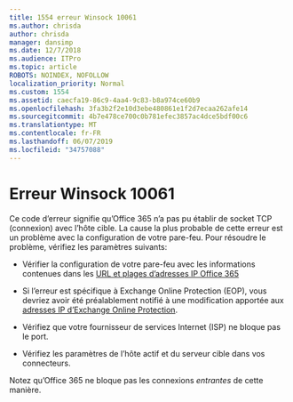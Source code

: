 ```yaml
---
title: 1554 erreur Winsock 10061
ms.author: chrisda
author: chrisda
manager: dansimp
ms.date: 12/7/2018
ms.audience: ITPro
ms.topic: article
ROBOTS: NOINDEX, NOFOLLOW
localization_priority: Normal
ms.custom: 1554
ms.assetid: caecfa19-86c9-4aa4-9c83-b8a974ce60b9
ms.openlocfilehash: 3fa3b2f2e10d3ebe480861e1f2d7ecaa262afe14
ms.sourcegitcommit: 4b7e478ce700c0b781efec3857ac4dce5bdf00c6
ms.translationtype: MT
ms.contentlocale: fr-FR
ms.lasthandoff: 06/07/2019
ms.locfileid: "34757088"
---
```

# <a name="winsock-error-10061"></a>Erreur Winsock 10061

Ce code d’erreur signifie qu’Office 365 n’a pas pu établir de socket TCP (connexion) avec l’hôte cible. La cause la plus probable de cette erreur est un problème avec la configuration de votre pare-feu. Pour résoudre le problème, vérifiez les paramètres suivants:

- Vérifier la configuration de votre pare-feu avec les informations contenues dans les [URL et plages d’adresses IP Office 365](https://docs.microsoft.com/office365/enterprise/urls-and-ip-address-ranges)

- Si l’erreur est spécifique à Exchange Online Protection (EOP), vous devriez avoir été préalablement notifié à une modification apportée aux [adresses IP d’Exchange Online Protection](https://docs.microsoft.com/office365/SecurityCompliance/eop/exchange-online-protection-ip-addresses).

- Vérifiez que votre fournisseur de services Internet (ISP) ne bloque pas le port.

- Vérifiez les paramètres de l’hôte actif et du serveur cible dans vos connecteurs.

Notez qu’Office 365 ne bloque pas les connexions *entrantes* de cette manière.
